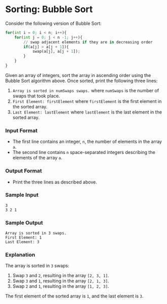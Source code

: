 # Sorting: Bubble Sort

Consider the following version of Bubble Sort:

```python
for(int i = 0; i < n; i++){
    for(int j = 0; j < n -1; j++){
        // swap adjacent elements if they are in decreasing order
        if(a[j] > a[j + 1]){
            swap(a[j], a[j + 1]);
        }
    }
}
```

Given an array of integers, sort the array in ascending order using the Bubble Sort algorithm above. Once sorted, print the following three lines:

1. `Array is sorted in numSwaps swaps.` where `numSwaps` is the number of swaps that took place.
2. `First Element: firstElement` where `firstElement` is the first element in the sorted array.
3. `Last Element: lastElement` where `lastElement` is the last element in the sorted array.

### Input Format

- The first line contains an integer, `n`, the number of elements in the array `a`.
- The second line contains `n` space-separated integers describing the elements of the array `a`.

### Output Format

- Print the three lines as described above.

### Sample Input

```
3
3 2 1
```

### Sample Output

```
Array is sorted in 3 swaps.
First Element: 1
Last Element: 3
```

### Explanation

The array is sorted in `3` swaps:
1. Swap `3` and `2`, resulting in the array `[2, 3, 1]`.
2. Swap `3` and `1`, resulting in the array `[2, 1, 3]`.
3. Swap `2` and `1`, resulting in the array `[1, 2, 3]`.

The first element of the sorted array is `1`, and the last element is `3`.